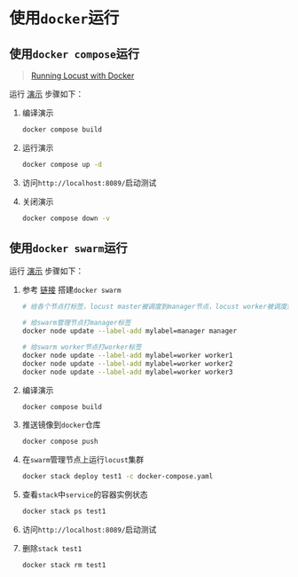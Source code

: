 # 使用`docker`运行

## 使用`docker compose`运行

>[Running Locust with Docker](https://docs.locust.io/en/1.5.2/running-locust-docker.html)

运行 [演示](https://github.com/dexterleslie1/demonstration/tree/master/demo-locust/docker-compose) 步骤如下：

1. 编译演示

   ```bash
   docker compose build
   ```

2. 运行演示

   ```bash
   docker compose up -d
   ```

3. 访问`http://localhost:8089/`启动测试

4. 关闭演示

   ```bash
   docker compose down -v
   ```



## 使用`docker swarm`运行

运行 [演示](https://github.com/dexterleslie1/demonstration/tree/master/demo-locust/docker-swarm) 步骤如下：

1. 参考 <a href="/docker容器/docker-swarm.html#centos7-搭建" target="_blank">链接</a> 搭建`docker swarm`

   ```bash
   # 给各个节点打标签，locust master被调度到manager节点，locust worker被调度到worker节点
   
   # 给swarm管理节点打manager标签
   docker node update --label-add mylabel=manager manager
   
   # 给swarm worker节点打worker标签
   docker node update --label-add mylabel=worker worker1
   docker node update --label-add mylabel=worker worker2
   docker node update --label-add mylabel=worker worker3
   ```

2. 编译演示

   ```bash
   docker compose build
   ```

3. 推送镜像到`docker`仓库

   ```bash
   docker compose push
   ```

4. 在`swarm`管理节点上运行`locust`集群

   ```bash
   docker stack deploy test1 -c docker-compose.yaml
   ```

5. 查看`stack`中`service`的容器实例状态

   ```bash
   docker stack ps test1
   ```

6. 访问`http://localhost:8089/`启动测试

7. 删除`stack test1`

   ```bash
   docker stack rm test1
   ```

   
